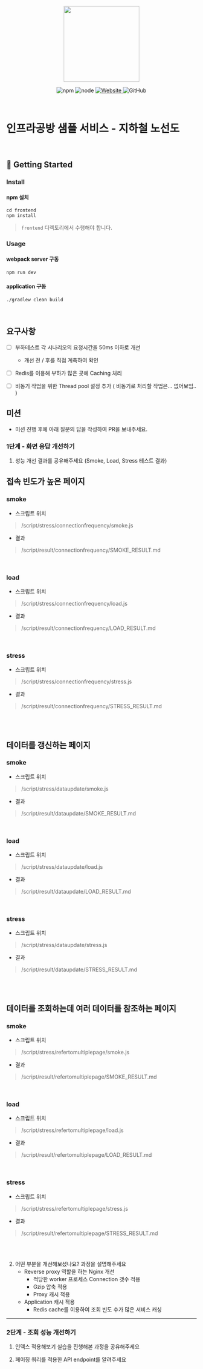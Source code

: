 <p align="center">
    <img width="200px;" src="https://raw.githubusercontent.com/woowacourse/atdd-subway-admin-frontend/master/images/main_logo.png"/>
</p>
<p align="center">
  <img alt="npm" src="https://img.shields.io/badge/npm-%3E%3D%205.5.0-blue">
  <img alt="node" src="https://img.shields.io/badge/node-%3E%3D%209.3.0-blue">
  <a href="https://edu.nextstep.camp/c/R89PYi5H" alt="nextstep atdd">
    <img alt="Website" src="https://img.shields.io/website?url=https%3A%2F%2Fedu.nextstep.camp%2Fc%2FR89PYi5H">
  </a>
  <img alt="GitHub" src="https://img.shields.io/github/license/next-step/atdd-subway-service">
</p>

<br>

# 인프라공방 샘플 서비스 - 지하철 노선도

<br>

## 🚀 Getting Started

### Install
#### npm 설치
```
cd frontend
npm install
```
> `frontend` 디렉토리에서 수행해야 합니다.

### Usage
#### webpack server 구동
```
npm run dev
```
#### application 구동
```
./gradlew clean build
```
<br>

## 요구사항
*[ ] 부하테스트 각 시나리오의 요청시간을 50ms 이하로 개선
    * 개선 전 / 후를 직접 계측하여 확인
*[ ] Redis를 이용해 부하가 많은 곳에 Caching 처리
*[ ] 비동기 작업을 위한 Thread pool 설정 추가 ( 비동기로 처리할 작업은... 없어보임.. )


## 미션

* 미션 진행 후에 아래 질문의 답을 작성하여 PR을 보내주세요.

### 1단계 - 화면 응답 개선하기

1. 성능 개선 결과를 공유해주세요 (Smoke, Load, Stress 테스트 결과)

## 접속 빈도가 높은 페이지
### smoke

* 스크립트 위치
> /script/stress/connectionfrequency/smoke.js

* 결과
> /script/result/connectionfrequency/SMOKE_RESULT.md

<br>

### load
* 스크립트 위치
> /script/stress/connectionfrequency/load.js

* 결과
> /script/result/connectionfrequency/LOAD_RESULT.md

<br>

### stress
* 스크립트 위치
> /script/stress/connectionfrequency/stress.js

* 결과
> /script/result/connectionfrequency/STRESS_RESULT.md

<br><br>

## 데이터를 갱신하는 페이지
### smoke
* 스크립트 위치
> /script/stress/dataupdate/smoke.js

* 결과
> /script/result/dataupdate/SMOKE_RESULT.md

<br>

### load
* 스크립트 위치
> /script/stress/dataupdate/load.js

* 결과
> /script/result/dataupdate/LOAD_RESULT.md

<br>

### stress
* 스크립트 위치
> /script/stress/dataupdate/stress.js

* 결과
> /script/result/dataupdate/STRESS_RESULT.md

<br><br>

## 데이터를 조회하는데 여러 데이터를 참조하는 페이지

### smoke
* 스크립트 위치
> /script/stress/refertomultiplepage/smoke.js

* 결과
> /script/result/refertomultiplepage/SMOKE_RESULT.md

<br>

### load
* 스크립트 위치
> /script/stress/refertomultiplepage/load.js

* 결과
> /script/result/refertomultiplepage/LOAD_RESULT.md

<br>

### stress
* 스크립트 위치
> /script/stress/refertomultiplepage/stress.js

* 결과
> /script/result/refertomultiplepage/STRESS_RESULT.md

<br><br>

2. 어떤 부분을 개선해보셨나요? 과정을 설명해주세요
    * Reverse proxy 역할을 하는 Nginx 개선
      * 적당한 worker 프로세스 Connection 갯수 적용 
      * Gzip 압축 적용
      * Proxy 캐시 적용
    * Application 캐시 적용
      * Redis cache를 이용하여 조회 빈도 수가 많은 서비스 캐싱


---

### 2단계 - 조회 성능 개선하기
1. 인덱스 적용해보기 실습을 진행해본 과정을 공유해주세요

2. 페이징 쿼리를 적용한 API endpoint를 알려주세요

